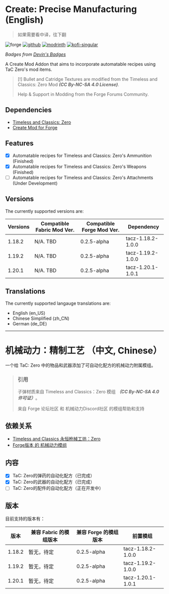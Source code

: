 # Create: Precise Manufacturing (English)

> 如果需要看中译，往下翻

![forge](https://cdn.jsdelivr.net/npm/@intergrav/devins-badges@3/assets/cozy/supported/forge_vector.svg)
[![github](https://cdn.jsdelivr.net/npm/@intergrav/devins-badges@3/assets/cozy/available/github_vector.svg)](https://github.com/Type-32/PreciseManufacturing)
[![modrinth](https://cdn.jsdelivr.net/npm/@intergrav/devins-badges@3/assets/cozy/available/modrinth_vector.svg)](https://modrinth.com/mod/precise-manufacturing)
[![kofi-singular](https://cdn.jsdelivr.net/npm/@intergrav/devins-badges@3/assets/cozy/donate/kofi-singular_vector.svg)](https://ko-fi.com/Type-32)

_Badges from [Devin's Badges](https://intergrav.github.io/devins-badges-docs/badges/)_


A Create Mod Addon that aims to incorporate automatable recipes using TaC Zero's mod items.

> [!]
> Bullet and Catridge Textures are modified from the Timeless and Classics: Zero Mod **_(CC By-NC-SA 4.0 License)_**.
>
> Help & Support in Modding from the Forge Forums Community.

## Dependencies
- [Timeless and Classics: Zero](https://modrinth.com/mod/timeless-and-classics-zero)
- [Create Mod for Forge](https://modrinth.com/mod/create)

## Features
- [X] Automatable recipes for Timeless and Classics: Zero's Ammunition (Finished)
- [X] Automatable recipes for Timeless and Classics: Zero's Weapons (Finished)
- [ ] Automatable recipes for Timeless and Classics: Zero's Attachments (Under Development)

## Versions

The currently supported versions are:

| Versions | Compatible Fabric Mod Ver. | Compatible Forge Mod Ver. | Dependency        |
|----------|----------------------------|---------------------------|-------------------|
| 1.18.2   | N/A. TBD                   | 0.2.5-alpha               | tacz-1.18.2-1.0.0 |
| 1.19.2   | N/A. TBD                   | 0.2.5-alpha               | tacz-1.19.2-1.0.0 |
| 1.20.1   | N/A. TBD                   | 0.2.5-alpha               | tacz-1.20.1-1.0.1 |

## Translations

The currently supported langauge translations are:
- English (en_US)
- Chinese Simplified (zh_CN)
- German (de_DE)

***


# 机械动力：精制工艺 （中文, Chinese）

一个给 TaC: Zero 中的物品和武器添加了可自动化配方的机械动力附属模组。

> ### 引用
> 子弹材质来自 Timeless and Classics：Zero 模组 **_（CC By-NC-SA 4.0 许可证）_**。
>
> 来自 Forge 论坛社区 和 机械动力Discord社区 的模组帮助和支持

## 依赖关系
- [Timeless and Classics 永恒枪械工坊：Zero](https://modrinth.com/mod/timeless-and-classics-zero)
- [Forge版本 的 机械动力模组](https://modrinth.com/mod/create)

## 内容
- [X] TaC: Zero的弹药的自动化配方（已完成）
- [X] TaC: Zero的武器的自动化配方（已完成）
- [ ] TaC: Zero的配件的自动化配方（正在开发中）

## 版本

目前支持的版本有：

| 版本     | 兼容 Fabric 的模组版本 | 兼容 Forge 的模组版本 | 前置模组              |
|--------|-----------------|----------------|-------------------|
| 1.18.2 | 暂无，待定           | 0.2.5-alpha    | tacz-1.18.2-1.0.0 |
| 1.19.2 | 暂无，待定           | 0.2.5-alpha    | tacz-1.19.2-1.0.0 |
| 1.20.1 | 暂无，待定           | 0.2.5-alpha    | tacz-1.20.1-1.0.1 |
